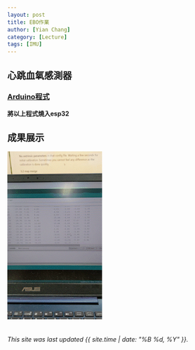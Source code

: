```yaml
---
layout: post
title: EBO作業
author: [Yian Chang]
category: [Lecture]
tags: [IMU]
---
```

## 心跳血氧感測器
### [Arduino程式](https://github.com/Ian1121023/Arduino/blob/master/examples/IMU/MPU6050_DMP6_Teapot/MPU6050_DMP6_Teapot.ino)

**將以上程式燒入esp32**
## 成果展示
![](https://github.com/Ian1121023/MCU-project/blob/main/images/KalmanFilter.gif?raw=true)<br>
<br>
<br>
*This site was last updated {{ site.time | date: "%B %d, %Y" }}.*



